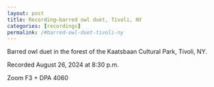 ```yaml
---
layout: post
title: Recording—barred owl duet, Tivoli, NY
categories: [recordings]
permalink: /#barred-owl-duet-tivoli-ny
---
```


Barred owl duet in the forest of the Kaatsbaan Cultural Park, Tivoli, NY.

Recorded August 26, 2024 at 8:30 p.m.

Zoom F3 + DPA 4060<!--more-->